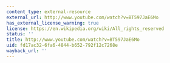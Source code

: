 ```yaml
---
content_type: external-resource
external_url: http://www.youtube.com/watch?v=BT597JaE6Mo
has_external_license_warning: true
license: https://en.wikipedia.org/wiki/All_rights_reserved
status: ''
title: http://www.youtube.com/watch?v=BT597JaE6Mo
uid: fd17ac32-6fa6-4844-b652-792f12c7268e
wayback_url: ''
---
```

